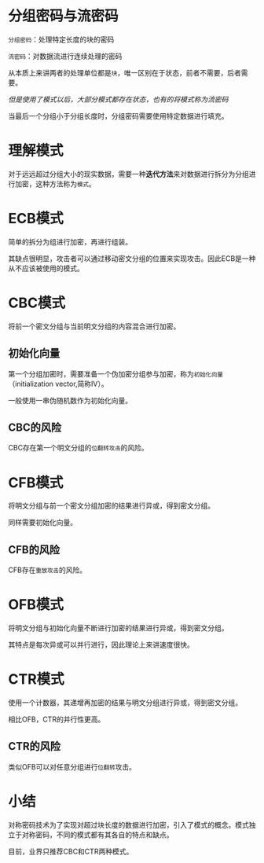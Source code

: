 # 分组密码与流密码

`分组密码`：处理特定长度的块的密码

`流密码`：对数据流进行连续处理的密码

从本质上来讲两者的处理单位都是`块`，唯一区别在于状态，前者不需要，后者需要。

*但是使用了模式以后，大部分模式都存在状态，也有的将模式称为流密码*

当最后一个分组小于分组长度时，分组密码需要使用特定数据进行填充。

# 理解模式

对于远远超过分组大小的现实数据，需要一种**迭代方法**来对数据进行拆分为分组进行加密，这种方法称为`模式`。

# ECB模式

简单的拆分为组进行加密，再进行组装。

其缺点很明显，攻击者可以通过移动密文分组的位置来实现攻击。因此ECB是一种从不应该被使用的模式。

# CBC模式

将前一个密文分组与当前明文分组的内容混合进行加密。

## 初始化向量

第一个分组加密时，需要准备一个伪加密分组参与加密，称为`初始化向量`（initialization vector,简称IV）。

一般使用一串伪随机数作为初始化向量。

## CBC的风险

CBC存在第一个明文分组的`位翻转攻击`的风险。

# CFB模式

将明文分组与前一个密文分组加密的结果进行异或，得到密文分组。

同样需要初始化向量。

## CFB的风险

CFB存在`重放攻击`的风险。

# OFB模式

将明文分组与初始化向量不断进行加密的结果进行异或，得到密文分组。

其特点是每次异或可以并行进行，因此理论上来讲速度很快。

# CTR模式

使用一个计数器，其递增再加密的结果与明文分组进行异或，得到密文分组。

相比OFB，CTR的并行性更高。

## CTR的风险

类似OFB可以对任意分组进行`位翻转`攻击。

# 小结

对称密码技术为了实现对超过块长度的数据进行加密，引入了模式的概念。模式独立于对称密码，不同的模式都有其各自的特点和缺点。

目前，业界只推荐CBC和CTR两种模式。